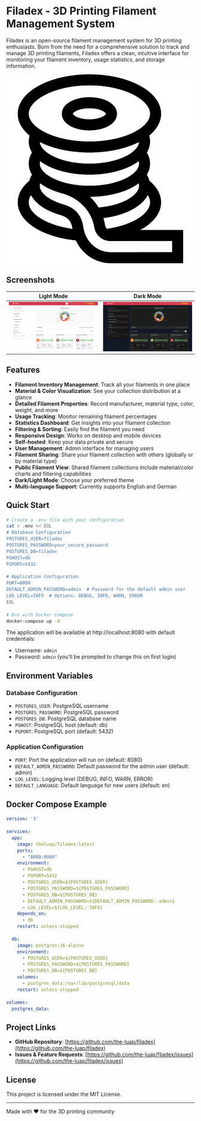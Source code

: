 # Filadex - 3D Printing Filament Management System

Filadex is an open-source filament management system for 3D printing enthusiasts. Born from the need for a comprehensive solution to track and manage 3D printing filaments, Filadex offers a clean, intuitive interface for monitoring your filament inventory, usage statistics, and storage information.

![Filadex Logo](https://raw.githubusercontent.com/the-luap/filadex/main/public/logo.svg)

## Screenshots

| Light Mode | Dark Mode |
|------------|-----------|
| ![Light Mode](https://raw.githubusercontent.com/the-luap/filadex/main/screenshot-white.png) | ![Dark Mode](https://raw.githubusercontent.com/the-luap/filadex/main/screenshot-black.png) |

## Features

- **Filament Inventory Management**: Track all your filaments in one place
- **Material & Color Visualization**: See your collection distribution at a glance
- **Detailed Filament Properties**: Record manufacturer, material type, color, weight, and more
- **Usage Tracking**: Monitor remaining filament percentages
- **Statistics Dashboard**: Get insights into your filament collection
- **Filtering & Sorting**: Easily find the filament you need
- **Responsive Design**: Works on desktop and mobile devices
- **Self-hosted**: Keep your data private and secure
- **User Management**: Admin interface for managing users
- **Filament Sharing**: Share your filament collection with others (globally or by material type)
- **Public Filament View**: Shared filament collections include material/color charts and filtering capabilities
- **Dark/Light Mode**: Choose your preferred theme
- **Multi-language Support**: Currently supports English and German

## Quick Start

```bash
# Create a .env file with your configuration
cat > .env << EOL
# Database Configuration
POSTGRES_USER=filadex
POSTGRES_PASSWORD=your_secure_password
POSTGRES_DB=filadex
PGHOST=db
PGPORT=5432

# Application Configuration
PORT=8080
DEFAULT_ADMIN_PASSWORD=admin  # Password for the default admin user
LOG_LEVEL=INFO  # Options: DEBUG, INFO, WARN, ERROR
EOL

# Run with Docker Compose
docker-compose up -d
```

The application will be available at http://localhost:8080 with default credentials:
- Username: `admin`
- Password: `admin` (you'll be prompted to change this on first login)

## Environment Variables

### Database Configuration
- `POSTGRES_USER`: PostgreSQL username
- `POSTGRES_PASSWORD`: PostgreSQL password
- `POSTGRES_DB`: PostgreSQL database name
- `PGHOST`: PostgreSQL host (default: db)
- `PGPORT`: PostgreSQL port (default: 5432)

### Application Configuration
- `PORT`: Port the application will run on (default: 8080)
- `DEFAULT_ADMIN_PASSWORD`: Default password for the admin user (default: admin)
- `LOG_LEVEL`: Logging level (DEBUG, INFO, WARN, ERROR)
- `DEFAULT_LANGUAGE`: Default language for new users (default: en)

## Docker Compose Example

```yaml
version: '3'

services:
  app:
    image: theluap/filadex:latest
    ports:
      - "8080:8080"
    environment:
      - PGHOST=db
      - PGPORT=5432
      - POSTGRES_USER=${POSTGRES_USER}
      - POSTGRES_PASSWORD=${POSTGRES_PASSWORD}
      - POSTGRES_DB=${POSTGRES_DB}
      - DEFAULT_ADMIN_PASSWORD=${DEFAULT_ADMIN_PASSWORD:-admin}
      - LOG_LEVEL=${LOG_LEVEL:-INFO}
    depends_on:
      - db
    restart: unless-stopped

  db:
    image: postgres:16-alpine
    environment:
      - POSTGRES_USER=${POSTGRES_USER}
      - POSTGRES_PASSWORD=${POSTGRES_PASSWORD}
      - POSTGRES_DB=${POSTGRES_DB}
    volumes:
      - postgres_data:/var/lib/postgresql/data
    restart: unless-stopped

volumes:
  postgres_data:
```

## Project Links

- **GitHub Repository**: [https://github.com/the-luap/filadex](https://github.com/the-luap/filadex)
- **Issues & Feature Requests**: [https://github.com/the-luap/filadex/issues](https://github.com/the-luap/filadex/issues)

## License

This project is licensed under the MIT License.

---

Made with ❤️ for the 3D printing community
